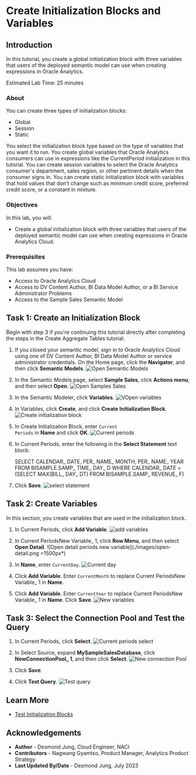 # Create Initialization Blocks and Variables

## Introduction

In this tutorial, you create a global initialization block with three variables that users of the deployed semantic model can use when creating expressions in Oracle Analytics.


Estimated Lab Time: 25 minutes

### About

You can create three types of initialization blocks:

* Global
* Session
* Static

You select the initialization block type based on the type of variables that you want it to run. You create global variables that Oracle Analytics consumers can use in expressions like the CurrentPeriod initialization in this tutorial. You can create session variables to select the Oracle Analytics consumer's department, sales region, or other pertinent details when the consumer signs in. You can create static initialization block with variables that hold values that don't change such as minimum credit score, preferred credit score, or a constant in mixture.

### Objectives

In this lab, you will:
* Create a global initialization block with three variables that users of the deployed semantic model can use when creating expressions in Oracle Analytics Cloud.

### Prerequisites

This lab assumes you have:
* Access to Oracle Analytics Cloud
* Access to DV Content Author, BI Data Model Author, or a BI Service Administrator Problems
* Access to the Sample Sales Semantic Model


## Task 1: Create an Initialization Block

Begin with step 3 if you're continuing this tutorial directly after completing the steps in the Create Aggregate Tables tutorial.

1. If you closed your semantic model, sign in to Oracle Analytics Cloud using one of DV Content Author, BI Data Model Author or service administrator credentials. On the Home page, click the **Navigator**, and then click **Semantic Models**.
    ![Open Semantic Models](./images/semantic-models.png)
2. In the Semantic Models page, select **Sample Sales**, click **Actions menu**, and then select **Open**.
    ![Open Samples Sales](./images/open-sample-sales.png)
3. In the Semantic Modeler, click **Variables**.
    ![VOpen variables](./images/variables.png)
4. In Variables, click **Create**, and click **Create Initialization Block**.
    ![Create initialization block](./images/create-initialization-block.png)
5. In Create Initialization Block, enter <code>Current Periods</code> in **Name** and click **OK**.
    ![Current periods](./images/current-periods.png)
6. In Current Periods, enter the following in the **Select Statement** text block:

    SELECT CALENDAR_ DATE, PER_ NAME_ MONTH, PER_ NAME_ YEAR FROM BISAMPLE.SAMP_ TIME_ DAY_ D WHERE CALENDAR_ DATE = (SELECT MAX(BILL_ DAY_ DT) FROM BISAMPLE.SAMP_ REVENUE_ F)

7. Click **Save**.
    ![select statement](./images/current-per-select-statement.png)
## Task 2: Create Variables

In this section, you create variables that are used in the initialization block.

1. In Current Periods, click **Add Variable**.
    ![add variables](./images/add-variable.png)
2. In Current PeriodsNew Variable_ 1, click **Row Menu**, and then select **Open Detail**.
    ![Open detail periods new variable](./images/open-detail.png =1500px*)
3. In **Name**, enter <code>CurrentDay</code>.
    ![Current day](./images/currentday.png)
4. Click **Add Variable**. Enter <code>CurrentMonth</code> to replace Current PeriodsNew Variable_ 1 in **Name**.

5. Click **Add Variable**. Enter <code>CurrentYear</code> to replace Current PeriodsNew Variable_ 1 in **Name**. Click **Save**.
    ![New variables](./images/new-variables.png)

## Task 3: Select the Connection Pool and Test the Query

1. In Current Periods, click **Select**.
    ![Current periods select](./images/current-period-select.png)
2. In Select Source, expand **MySampleSalesDatabase**, click **NewConnectionPool_ 1**, and then click **Select**.
    ![New connection Pool](./images/new-connection-pool.png)
3. Click **Save**.

4. Click **Test Query**.
    ![Test query](./images/test-query.png)

## Learn More
* [Test Initialization Blocks](https://docs.oracle.com/en/cloud/paas/analytics-cloud/acmdg/create-and-configure-initialization-blocks.html#GUID-3CDC1C17-01F1-4EAC-BBCB-757487820ED9)

## Acknowledgements
* **Author** - Desmond Jung, Cloud Engineer, NACI
* **Contributors** - Nagwang Gyamtso, Product Manager, Analytics Product Strategy
* **Last Updated By/Date** - Desmond Jung, July 2023

